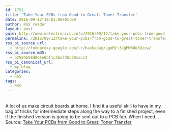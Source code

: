 ```yaml
---
id: 1751
title: 'Take Your PCBs from Good to Great: Toner Transfer'
date: 2016-09-12T18:01:00+01:00
author: RSS reader
layout: post
guid: http://www.uelectronics.info/2016/09/12/take-your-pcbs-from-good-to-great-toner-transfer/
permalink: /2016/09/12/take-your-pcbs-from-good-to-great-toner-transfer/
rss_pi_source_url:
  - http://feedproxy.google.com/~r/hackaday/LgoM/~3/gMM68o3Uicw/
rss_pi_source_md5:
  - b2584b58d8c5e6bf1c3be735c30cacc2
rss_pi_canonical_url:
  - my_blog
categories:
  - RSS
tags:
  - RSS
---
```

&#013;  
A lot of us make circuit boards at home. I find it a useful skill to have in my bag of tricks for intermediate steps along the way to a finished project, even if the finished version is going to be sent out to a PCB fab. When I need…&#013;  
Source: <a href="http://feedproxy.google.com/~r/hackaday/LgoM/~3/gMM68o3Uicw/" target="_blank">Take Your PCBs from Good to Great: Toner Transfer</a>